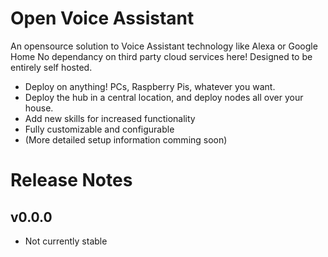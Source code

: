 # Open Voice Assistant
An opensource solution to Voice Assistant technology like Alexa or Google Home
No dependancy on third party cloud services here! Designed to be entirely self hosted.
* Deploy on anything! PCs, Raspberry Pis, whatever you want.
* Deploy the hub in a central location, and deploy nodes all over your house.
* Add new skills for increased functionality
* Fully customizable and configurable
* (More detailed setup information comming soon)


# Release Notes
## v0.0.0
* Not currently stable
